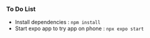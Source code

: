 ### To Do List
- Install dependencies : `npm install`
- Start expo app to try app on phone : `npx expo start`